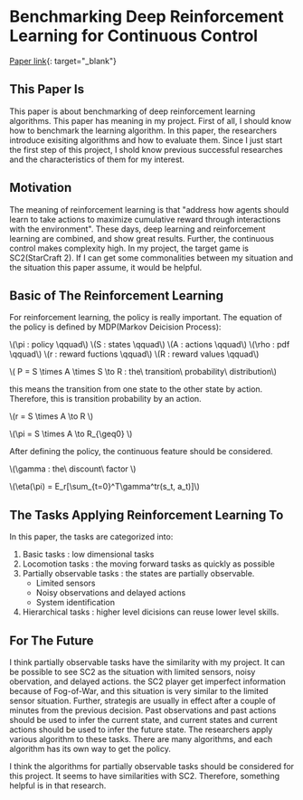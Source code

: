 # Benchmarking Deep Reinforcement Learning for Continuous Control

[Paper link](https://arxiv.org/pdf/1604.06778){: target="_blank"}

## This Paper Is
This paper is about benchmarking of deep reinforcement learning algorithms. This paper has meaning in my project. First of all, I should know how to benchmark the learning algorithm. In this paper, the researchers introduce exisiting algorithms and how to evaluate them. Since I just start the first step of this project, I shold know previous successful researches and the characteristics of them for my interest.

## Motivation
The meaning of reinforcement learning is that "address how agents should learn to take actions to maximize cumulative reward through interactions with the environment". These days, deep learning and reinforcement learning are combined, and show great results. Further, the continuous control makes complexity high. In my project, the target game is SC2(StarCraft 2). If I can get some commonalities between my situation and the situation this paper assume, it would be helpful. 

## Basic of The Reinforcement Learning
For reinforcement learning, the policy is really important. The equation of the policy is defined by MDP(Markov Deicision Process):

\\(\pi : policy \qquad\\)
\\(S : states \qquad\\)
\\(A : actions \qquad\\)
\\(\rho : pdf \qquad\\)
\\(r : reward fuctions \qquad\\)
\\(R : reward values \qquad\\)

\\( P = S \times A \times S \to R : the\ transition\ probability\ distribution\\)

this means the transition from one state to the other state by action. Therefore, this is transition probability by an action.

\\(r = S \times A \to R \\)

\\(\pi = S \times A \to R_{\geq0} \\)

After defining the policy, the continuous feature should be considered. 

\\(\gamma : the\ discount\ factor \\)

\\(\eta(\pi) = E_r[\sum_{t=0}^T\gamma^tr(s_t, a_t)]\\)

## The Tasks Applying Reinforcement Learning To
In this paper, the tasks are categorized into:

1. Basic tasks : low dimensional tasks 
1. Locomotion tasks : the moving forward tasks as quickly as possible
1. Partially observable tasks : the states are partially observable.
	- Limited sensors
	- Noisy observations and delayed actions 
	- System identification
1. Hierarchical tasks : higher level dicisions can reuse lower level skills.

## For The Future
I think partially observable tasks have the similarity with my project. It can be possible to see SC2 as the situation with limited sensors, noisy obervation, and delayed actions. the SC2 player get imperfect information because of Fog-of-War, and this situation is very similar to the limited sensor situation. Further, strategis are usually in effect after a couple of minutes from the previous decision. Past observations and past actions should be used to infer the current state, and current states and current actions should be used to infer the future state. The researchers apply various algorithm to these tasks. There are many algorithms, and each algorithm has its own way to get the policy. 

I think the algorithms for partially observable tasks should be considered for this project. It seems to have similarities with SC2. Therefore, something helpful is in that research.
